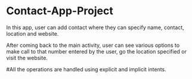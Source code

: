 # Contact-App-Project

In this app, user can add contact where they can specify name, contact, location and website.

After coming back to the main activity, user can see various options to make call to that number entered by the user, go the location specified or visit the website.

#All the operations are handled using explicit and implicit intents.
